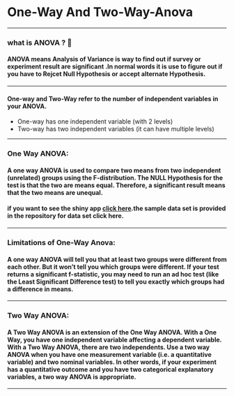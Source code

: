 # One-Way And Two-Way-Anova
___
###  what is ANOVA ?  :thinking:

#### ANOVA means Analysis of Variance is way to find out if survey or experiment result are significant .In normal words it is use to figure out if you have to Rejcet Null Hypothesis or accept alternate Hypothesis.

___
#### One-way and  Two-Way refer to the number of independent variables in your ANOVA.
- One-way has one independent variable (with 2 levels)
- Two-way has two independent variables (it can have multiple levels) 

___

### One Way ANOVA:

#### A one way ANOVA is used to compare two means from two independent (unrelated) groups using the F-distribution. The NULL Hypothesis for the test is that the two  are means equal. Therefore, a significant result means that the two means are unequal.

#### if you want to see the shiny app [click here](https://krutikshah.shinyapps.io/Shiny_App_One-Way_Anova/).the sample data set is provided in the repository for data set click here. 
___
### Limitations of One-Way Anova:

#### A one way ANOVA will tell you that at least two groups were different from each other. But it won’t tell you which groups were different. If your test returns a significant f-statistic, you may need to run an ad hoc test (like the Least Significant Difference test) to tell you exactly which groups had a difference in means.
___
### Two Way ANOVA:

#### A Two Way ANOVA is an extension of the One Way ANOVA. With a One Way, you have one independent variable affecting a dependent variable. With a Two Way ANOVA, there are two independents. Use a two way ANOVA when you have one measurement variable (i.e. a quantitative variable) and two nominal variables. In other words, if your experiment has a quantitative outcome and you have two categorical explanatory variables, a two way ANOVA is appropriate.
___
